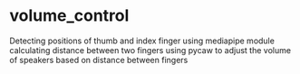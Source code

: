 # volume_control
Detecting positions of thumb and index finger using mediapipe module
calculating distance between two fingers
using pycaw to adjust the volume of speakers based on distance between fingers
